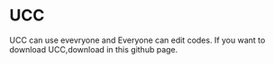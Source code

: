 # UCC
UCC can use evevryone and Everyone can edit codes.
If you want to download UCC,download in this github page.
